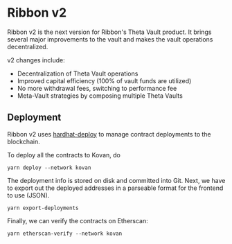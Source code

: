 # Ribbon v2

Ribbon v2 is the next version for Ribbon's Theta Vault product. It brings several major improvements to the vault and makes the vault operations decentralized.

v2 changes include:

- Decentralization of Theta Vault operations
- Improved capital efficiency (100% of vault funds are utilized)
- No more withdrawal fees, switching to performance fee
- Meta-Vault strategies by composing multiple Theta Vaults

## Deployment

Ribbon v2 uses [hardhat-deploy](https://github.com/wighawag/hardhat-deploy) to manage contract deployments to the blockchain.

To deploy all the contracts to Kovan, do

```
yarn deploy --network kovan
```

The deployment info is stored on disk and committed into Git. Next, we have to export out the deployed addresses in a parseable format for the frontend to use (JSON).

```
yarn export-deployments
```

Finally, we can verify the contracts on Etherscan:

```
yarn etherscan-verify --network kovan
```
